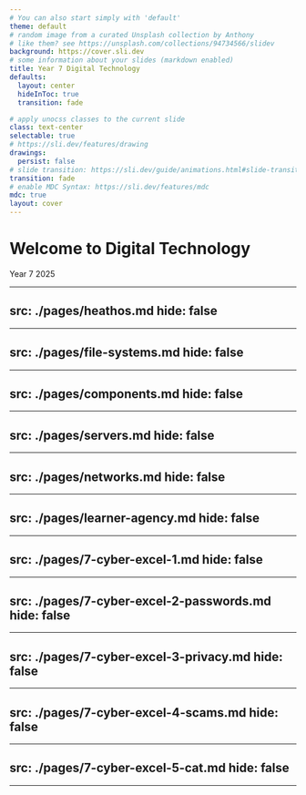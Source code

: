 ```yaml
---
# You can also start simply with 'default'
theme: default
# random image from a curated Unsplash collection by Anthony
# like them? see https://unsplash.com/collections/94734566/slidev
background: https://cover.sli.dev
# some information about your slides (markdown enabled)
title: Year 7 Digital Technology
defaults:
  layout: center
  hideInToc: true
  transition: fade

# apply unocss classes to the current slide
class: text-center
selectable: true
# https://sli.dev/features/drawing
drawings:
  persist: false
# slide transition: https://sli.dev/guide/animations.html#slide-transitions
transition: fade
# enable MDC Syntax: https://sli.dev/features/mdc
mdc: true
layout: cover
---
```


# Welcome to Digital Technology

Year 7 2025

<Toc minDepth=1 maxDepth=1 columns=3 />

---
src: ./pages/heathos.md
hide: false
---

---
src: ./pages/file-systems.md
hide: false
---

---
src: ./pages/components.md
hide: false
---

---
src: ./pages/servers.md
hide: false
---

---
src: ./pages/networks.md
hide: false
---

---
src: ./pages/learner-agency.md
hide: false
---

---
src: ./pages/7-cyber-excel-1.md
hide: false
---

---
src: ./pages/7-cyber-excel-2-passwords.md
hide: false
---

---
src: ./pages/7-cyber-excel-3-privacy.md
hide: false
---

---
src: ./pages/7-cyber-excel-4-scams.md
hide: false
---

---
src: ./pages/7-cyber-excel-5-cat.md
hide: false
---

---